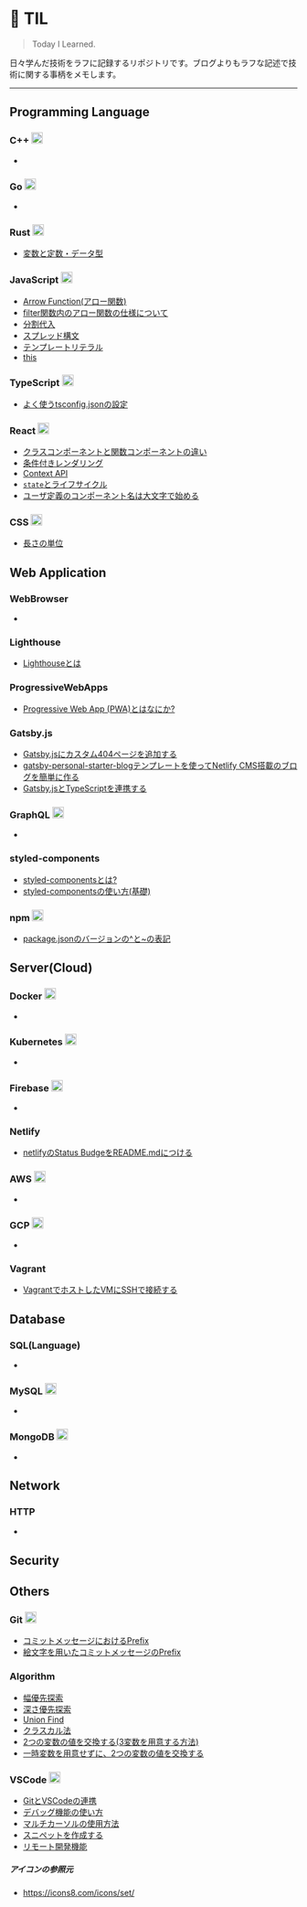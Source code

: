 # 📝 TIL
> Today I Learned.

日々学んだ技術をラフに記録するリポジトリです。ブログよりもラフな記述で技術に関する事柄をメモします。

---

## Programming Language
### C++ <img src="https://img.icons8.com/ios-filled/50/000000/c-plus-plus-logo.png" width="20" height="20" />
- 
### Go <img src="https://img.icons8.com/color/48/000000/golang.png" width="20" height="20" />
- 
### Rust <img src="https://img.icons8.com/android/24/000000/crab.png" width="20" height="20" />
- [変数と定数・データ型](https://github.com/k2font/til/blob/master/Rust/Variables/variables.md)
### JavaScript <img src="https://img.icons8.com/color/48/000000/javascript.png" width="20" height="20" />
- [Arrow Function(アロー関数)](/JavaScript/arrow-function.md)
- [filter関数内のアロー関数の仕様について ](/JavaScript/filter-arrow-function.md)
- [分割代入](/JavaScript/destructuring-assignment.md)
- [スプレッド構文](/JavaScript/spread.md)
- [テンプレートリテラル](/JavaScript/template-literals.md)
- [this](/JavaScript/this-usage.md)
### TypeScript <img src="https://img.icons8.com/color/48/000000/typescript.png" width="20" height="20" />
- [よく使うtsconfig.jsonの設定](TypeScript/tsconfig-summary.md)
### React <img src="https://img.icons8.com/ios-glyphs/100/000000/react.png" width="20" height="20" />
- [クラスコンポーネントと関数コンポーネントの違い](React/class-component-vs-function-component.md)
- [条件付きレンダリング](/React/conditional-rendering.md)
- [Context API](React/context-api.md)
- [`state`とライフサイクル](React/state-and-lifecycle.md)
- [ユーザ定義のコンポーネント名は大文字で始める](React/user-defined-components-must-be-capitalized.md)
### CSS <img src="https://img.icons8.com/material/24/000000/css3.png" width="20" height="20" />
- [長さの単位](/CSS/css-length.md)

## Web Application
### WebBrowser
- 
### Lighthouse
- [Lighthouseとは](/Lighthouse/whats-lighthouse.md)
### ProgressiveWebApps
- [Progressive Web App (PWA)とはなにか?](/ProgressiveWebApps/whatspwa.md)
### Gatsby.js
- [Gatsby.jsにカスタム404ページを追加する](Gatsby.js/add-404-page.md)
- [gatsby-personal-starter-blogテンプレートを使ってNetlify CMS搭載のブログを簡単に作る](Gatsby.js/gatsby-personal-starter-blog.md)
- [Gatsby.jsとTypeScriptを連携する](Gatsby.js/typescript-with-gatsby.md)
### GraphQL <img src="https://user-images.githubusercontent.com/6561417/88748753-c93bfd80-d18c-11ea-92d8-e4c90c2362b7.png" width="20" height="20" />
- 
### styled-components 
- [styled-componentsとは?](CSS/styled-components/whats-styled-components.md)
- [styled-componentsの使い方(基礎)](CSS/styled-components/how-to-use-styled-components-basics.md)
### npm <img src="https://img.icons8.com/color/48/000000/npm.png" width="20" height="20" />
- [package.jsonのバージョンの^と~の表記](/npm/version-caret-tilda.md)

## Server(Cloud)
### Docker <img src="https://img.icons8.com/material/24/000000/docker.png" width="20" height="20" />
- 
### Kubernetes <img src="https://img.icons8.com/windows/32/000000/kubernetes.png" width="20" height="20" />
- 
### Firebase <img src="https://img.icons8.com/color/48/000000/firebase.png" width="20" height="20" />
- 
### Netlify
- [netlifyのStatus BudgeをREADME.mdにつける](netlify/status-badge.md)
### AWS <img src="https://img.icons8.com/material/48/000000/amazon-web-services.png" width="20" height="20" />
- 
### GCP <img src="https://img.icons8.com/ios-filled/24/000000/google-cloud-platform.png" width="20" height="20" />
- 
### Vagrant 
- [VagrantでホストしたVMにSSHで接続する](/Vagrant/connect-ssh.md)

## Database
### SQL(Language)
- 
### MySQL <img src="https://img.icons8.com/ios-filled/50/000000/mysql-logo.png" width="20" height="20" />
- 
### MongoDB <img src="https://img.icons8.com/color/48/000000/mongodb.png" width="20" height="20" />
- 

## Network
### HTTP
- 

## Security

## Others
### Git <img src="https://img.icons8.com/ios-filled/50/000000/git.png" width="20" height="20" />
- [コミットメッセージにおけるPrefix](Git/prefix.md)
- [絵文字を用いたコミットメッセージのPrefix](Git/commit-message-emoji-prefix.md)

### Algorithm
- [幅優先探索](/Algorithm/bfs.md)
- [深さ優先探索](/Algorithm/dfs.md)
- [Union Find](/Algorithm/unionfind.md)
- [クラスカル法](/Algorithm/Kruskal.md)
- [2つの変数の値を交換する(3変数を用意する方法)](Algorithm/swap.md)
- [一時変数を用意せずに、2つの変数の値を交換する](Algorithm/xor-swap.md)

### VSCode <img src="https://img.icons8.com/color/48/000000/visual-studio-code-2019.png" width="20" height="20" />
- [GitとVSCodeの連携](/VSCode/vscode_git.md)
- [デバッグ機能の使い方](/VSCode/debug.md)
- [マルチカーソルの使用方法](/VSCode/multi-cursor.md)
- [スニペットを作成する](/VSCode/make-snippet.md)
- [リモート開発機能](/VSCode/remote-development.md)

##### アイコンの参照元
- https://icons8.com/icons/set/